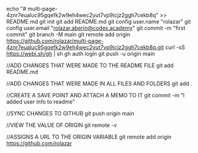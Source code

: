 echo "# multi-page-4znr7eualuc95gqefk2w9eh4wec2yut7vp9icjz2ggh7cekb8q" >> README.md
git init
git add README.md
git config user.name "rolazar"
git config user.email "rolazar.aberin@codex.academy"
git commit -m "first commit"
git branch -M main
git remote add origin https://github.com/rolazar/multi-page-4znr7eualuc95gqefk2w9eh4wec2yut7vp9icjz2ggh7cekb8q.git
curl -sS https://webi.sh/gh | sh
gh auth login
git push -u origin main

//ADD CHANGES THAT WERE MADE TO THE README FILE
git add README.md

//ADD CHANGES THAT WERE MADE IN ALL FILES AND FOLDERS
git add .

//CREATE A SAVE POINT AND ATTACH A MEMO TO IT
git commit -m "I added user info to readme"

//SYNC CHANGES TO GITHUB
git push origin main

//VIEW THE VALUE OF ORIGIN
git remote -v

//ASSIGNS A URL TO THE ORIGIN VARIABLE
git remote add origin https://github.com/rolazar